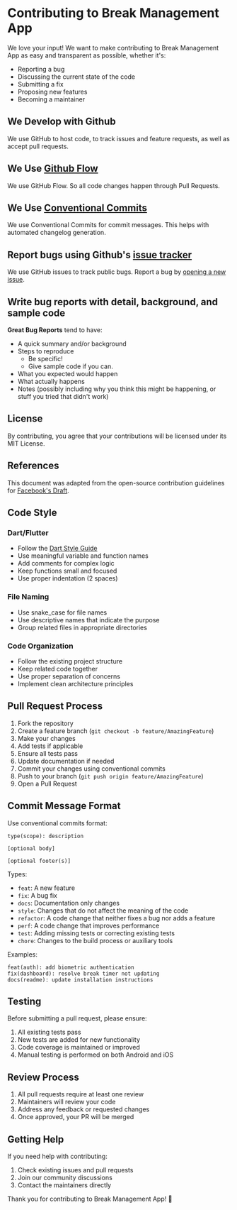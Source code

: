 # Contributing to Break Management App

We love your input! We want to make contributing to Break Management App as easy and transparent as possible, whether it's:

- Reporting a bug
- Discussing the current state of the code
- Submitting a fix
- Proposing new features
- Becoming a maintainer

## We Develop with Github
We use GitHub to host code, to track issues and feature requests, as well as accept pull requests.

## We Use [Github Flow](https://guides.github.com/introduction/flow/index.html)
We use GitHub Flow. So all code changes happen through Pull Requests.

## We Use [Conventional Commits](https://www.conventionalcommits.org/)
We use Conventional Commits for commit messages. This helps with automated changelog generation.

## Report bugs using Github's [issue tracker](https://github.com/yourusername/break_manage/issues)
We use GitHub issues to track public bugs. Report a bug by [opening a new issue](https://github.com/yourusername/break_manage/issues/new).

## Write bug reports with detail, background, and sample code

**Great Bug Reports** tend to have:

- A quick summary and/or background
- Steps to reproduce
  - Be specific!
  - Give sample code if you can.
- What you expected would happen
- What actually happens
- Notes (possibly including why you think this might be happening, or stuff you tried that didn't work)

## License
By contributing, you agree that your contributions will be licensed under its MIT License.

## References
This document was adapted from the open-source contribution guidelines for [Facebook's Draft](https://github.com/facebook/draft-js/blob/a9316a723f9e918afde44dea68b5f9f39b7d9b00/CONTRIBUTING.md).

## Code Style

### Dart/Flutter
- Follow the [Dart Style Guide](https://dart.dev/guides/language/effective-dart/style)
- Use meaningful variable and function names
- Add comments for complex logic
- Keep functions small and focused
- Use proper indentation (2 spaces)

### File Naming
- Use snake_case for file names
- Use descriptive names that indicate the purpose
- Group related files in appropriate directories

### Code Organization
- Follow the existing project structure
- Keep related code together
- Use proper separation of concerns
- Implement clean architecture principles

## Pull Request Process

1. Fork the repository
2. Create a feature branch (`git checkout -b feature/AmazingFeature`)
3. Make your changes
4. Add tests if applicable
5. Ensure all tests pass
6. Update documentation if needed
7. Commit your changes using conventional commits
8. Push to your branch (`git push origin feature/AmazingFeature`)
9. Open a Pull Request

## Commit Message Format

Use conventional commits format:

```
type(scope): description

[optional body]

[optional footer(s)]
```

Types:
- `feat`: A new feature
- `fix`: A bug fix
- `docs`: Documentation only changes
- `style`: Changes that do not affect the meaning of the code
- `refactor`: A code change that neither fixes a bug nor adds a feature
- `perf`: A code change that improves performance
- `test`: Adding missing tests or correcting existing tests
- `chore`: Changes to the build process or auxiliary tools

Examples:
```
feat(auth): add biometric authentication
fix(dashboard): resolve break timer not updating
docs(readme): update installation instructions
```

## Testing

Before submitting a pull request, please ensure:

1. All existing tests pass
2. New tests are added for new functionality
3. Code coverage is maintained or improved
4. Manual testing is performed on both Android and iOS

## Review Process

1. All pull requests require at least one review
2. Maintainers will review your code
3. Address any feedback or requested changes
4. Once approved, your PR will be merged

## Getting Help

If you need help with contributing:

1. Check existing issues and pull requests
2. Join our community discussions
3. Contact the maintainers directly

Thank you for contributing to Break Management App! 🎉 
